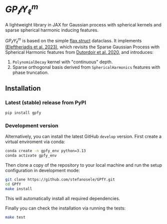 # $GP \mathcal{f} Y_\ell^m$

A lightweight library in JAX for Gaussian process with spherical kernels and sparse spherical harmonic inducing features.

$GP \mathcal{f} Y_\ell^m$ is based on the simple [flax.struct](https://github.com/google/flax/blob/main/flax/struct.py) dataclass. It implements [(Eleftheriadis et al. 2023)](https://arxiv.org/abs/2303.15948), which revisits the Sparse Gaussian Process with Spherical Harmonic features from [Dutordoir et al. 2020](http://proceedings.mlr.press/v119/dutordoir20a.html), and introduces:

1. `PolynomialDecay` kernel with "continuous" depth.
2. Sparse orthogonal basis derived from `SphericalHarmonics` features with phase truncation.

## Installation

### Latest (stable) release from PyPI

```bash
pip install gpfy
```

### Development version
Alternatively, you can install the latest GitHub `develop` version.
First create a virtual enviroment via conda:
```bash
conda create -n gpfy_env python=3.13
conda activate gpfy_env
```

Then clone a copy of the repository to your local machine and run the setup configuration in development mode:
```bash
git clone https://github.com/stefanosele/GPfY.git
cd GPfY
make install
```
This will automatically install all required dependencies.

Finally you can check the installation via running the tests:
```bash
make test
```
